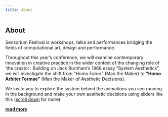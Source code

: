 ```yaml
---
title: About
---
```


## About

<div class="f3">
Sensorium Festival is workshops, talks and performances bridging the fields of computational art, design and performance.
</div>

Throughout this year’s conference, we will examine contemporary innovation in creative practice in the wider context of the changing role of ‘the creator’. Building on Jack Burnham’s 1968 essay “System Aesthetics”, we will investigate the shift from “Homo Faber” (Man the Maker) to **“Homo Arbiter Formae”** (Man the Maker of Aesthetic Decisions).

We invite you to explore the system behind the animations you see running in the background and make your own aesthetic decisions using sliders like this ([scroll down](#sliders) for more):

**[read more](/about)**